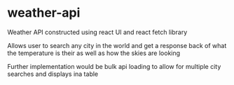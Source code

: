 # weather-api

Weather API constructed using react UI and react fetch library

Allows user to search any city in the world and get a response back of what the temperature is their as well as how the skies are looking

Further implementation would be bulk api loading to allow for multiple city searches and displays ina table 
